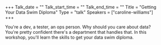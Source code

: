 +++
Talk_date = ""
Talk_start_time = ""
Talk_end_time = ""
Title = "Getting Your Data Swim Diploma"
Type = "talk"
Speakers = ["caroline-williams"]
+++

You're a dev, a tester, an ops person. Why should you care about data? You're pretty confident there's a department that handles that. In this workshop, you'll learn the skills to get your data swim diploma.

